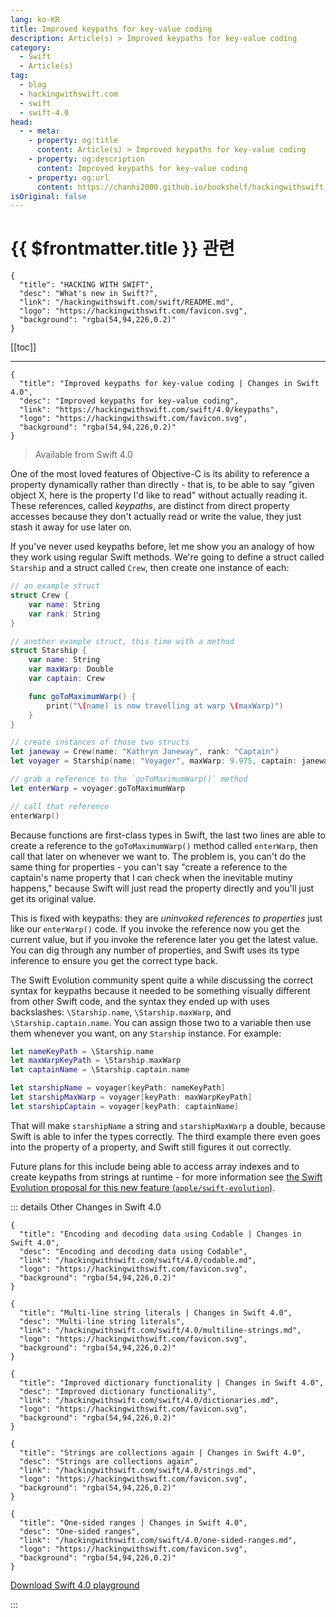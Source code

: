 ```yaml
---
lang: ko-KR
title: Improved keypaths for key-value coding
description: Article(s) > Improved keypaths for key-value coding
category:
  - Swift
  - Article(s)
tag: 
  - blog
  - hackingwithswift.com
  - swift
  - swift-4.0
head:
  - - meta:
    - property: og:title
      content: Article(s) > Improved keypaths for key-value coding
    - property: og:description
      content: Improved keypaths for key-value coding
    - property: og:url
      content: https://chanhi2000.github.io/bookshelf/hackingwithswift.com/swift/4.0/keypaths.html
isOriginal: false
---
```


# {{ $frontmatter.title }} 관련

```component VPCard
{
  "title": "HACKING WITH SWIFT",
  "desc": "What's new in Swift?",
  "link": "/hackingwithswift.com/swift/README.md",
  "logo": "https://hackingwithswift.com/favicon.svg",
  "background": "rgba(54,94,226,0.2)"
}
```

[[toc]]

---

```component VPCard
{
  "title": "Improved keypaths for key-value coding | Changes in Swift 4.0",
  "desc": "Improved keypaths for key-value coding",
  "link": "https://hackingwithswift.com/swift/4.0/keypaths", 
  "logo": "https://hackingwithswift.com/favicon.svg",
  "background": "rgba(54,94,226,0.2)"
}
```

> Available from Swift 4.0

One of the most loved features of Objective-C is its ability to reference a property dynamically rather than directly - that is, to be able to say "given object X, here is the property I'd like to read" without actually reading it. These references, called *keypaths*, are distinct from direct property accesses because they don't actually read or write the value, they just stash it away for use later on.

If you've never used keypaths before, let me show you an analogy of how they work using regular Swift methods. We're going to define a struct called `Starship` and a struct called `Crew`, then create one instance of each:

```swift
// an example struct
struct Crew {
    var name: String
    var rank: String
}

// another example struct, this time with a method
struct Starship {
    var name: String
    var maxWarp: Double
    var captain: Crew

    func goToMaximumWarp() {
        print("\(name) is now travelling at warp \(maxWarp)")
    }
}

// create instances of those two structs
let janeway = Crew(name: "Kathryn Janeway", rank: "Captain")
let voyager = Starship(name: "Voyager", maxWarp: 9.975, captain: janeway)

// grab a reference to the `goToMaximumWarp()` method
let enterWarp = voyager.goToMaximumWarp

// call that reference
enterWarp()
```

Because functions are first-class types in Swift, the last two lines are able to create a reference to the `goToMaximumWarp()` method called `enterWarp`, then call that later on whenever we want to. The problem is, you can't do the same thing for properties - you can't say "create a reference to the captain's name property that I can check when the inevitable mutiny happens," because Swift will just read the property directly and you'll just get its original value.

This is fixed with keypaths: they are *uninvoked references to properties* just like our `enterWarp()` code. If you invoke the reference now you get the current value, but if you invoke the reference later you get the latest value. You can dig through any number of properties, and Swift uses its type inference to ensure you get the correct type back.

The Swift Evolution community spent quite a while discussing the correct syntax for keypaths because it needed to be something visually different from other Swift code, and the syntax they ended up with uses backslashes: `\Starship.name`, `\Starship.maxWarp`, and `\Starship.captain.name`. You can assign those two to a variable then use them whenever you want, on any `Starship` instance. For example:

```swift
let nameKeyPath = \Starship.name
let maxWarpKeyPath = \Starship.maxWarp
let captainName = \Starship.captain.name

let starshipName = voyager[keyPath: nameKeyPath]
let starshipMaxWarp = voyager[keyPath: maxWarpKeyPath]
let starshipCaptain = voyager[keyPath: captainName]
```

That will make `starshipName` a string and `starshipMaxWarp` a double, because Swift is able to infer the types correctly. The third example there even goes into the property of a property, and Swift still figures it out correctly.

Future plans for this include being able to access array indexes and to create keypaths from strings at runtime - for more information see [the Swift Evolution proposal for this new feature (<VPIcon icon="iconfont icon-github"/>`apple/swift-evolution`)](https://github.com/apple/swift-evolution/blob/master/proposals/0161-key-paths.md).

::: details Other Changes in Swift 4.0

```component VPCard
{
  "title": "Encoding and decoding data using Codable | Changes in Swift 4.0",
  "desc": "Encoding and decoding data using Codable",
  "link": "/hackingwithswift.com/swift/4.0/codable.md",
  "logo": "https://hackingwithswift.com/favicon.svg",
  "background": "rgba(54,94,226,0.2)"
}
```

```component VPCard
{
  "title": "Multi-line string literals | Changes in Swift 4.0",
  "desc": "Multi-line string literals",
  "link": "/hackingwithswift.com/swift/4.0/multiline-strings.md",
  "logo": "https://hackingwithswift.com/favicon.svg",
  "background": "rgba(54,94,226,0.2)"
}
```
<!-- 
```component VPCard
{
  "title": "Improved keypaths for key-value coding | Changes in Swift 4.0",
  "desc": "Improved keypaths for key-value coding",
  "link": "/hackingwithswift.com/swift/4.0/keypaths.md",
  "logo": "https://hackingwithswift.com/favicon.svg",
  "background": "rgba(54,94,226,0.2)"
}
```
-->
```component VPCard
{
  "title": "Improved dictionary functionality | Changes in Swift 4.0",
  "desc": "Improved dictionary functionality",
  "link": "/hackingwithswift.com/swift/4.0/dictionaries.md",
  "logo": "https://hackingwithswift.com/favicon.svg",
  "background": "rgba(54,94,226,0.2)"
}
```

```component VPCard
{
  "title": "Strings are collections again | Changes in Swift 4.0",
  "desc": "Strings are collections again",
  "link": "/hackingwithswift.com/swift/4.0/strings.md",
  "logo": "https://hackingwithswift.com/favicon.svg",
  "background": "rgba(54,94,226,0.2)"
}
```

```component VPCard
{
  "title": "One-sided ranges | Changes in Swift 4.0",
  "desc": "One-sided ranges",
  "link": "/hackingwithswift.com/swift/4.0/one-sided-ranges.md",
  "logo": "https://hackingwithswift.com/favicon.svg",
  "background": "rgba(54,94,226,0.2)"
}
```

[<VPIcon icon="fas fa-file-zipper"/>Download Swift 4.0 playground](https://hackingwithswift.com/files/playgrounds/swift/playground-3-1-to-4-0.playground.zip)

:::

